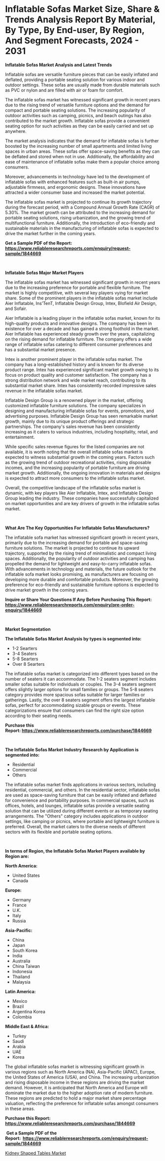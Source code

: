 <p><h1>Inflatable Sofas Market Size, Share & Trends Analysis Report By Material, By Type, By End-user, By Region, And Segment Forecasts, 2024 - 2031</h1></p><p><strong>Inflatable Sofas Market Analysis and Latest Trends</strong></p>
<p><p>Inflatable sofas are versatile furniture pieces that can be easily inflated and deflated, providing a portable seating solution for various indoor and outdoor settings. These sofas are usually made from durable materials such as PVC or nylon and are filled with air or foam for comfort.</p><p>The inflatable sofas market has witnessed significant growth in recent years due to the rising trend of versatile furniture options and the demand for compact and portable seating solutions. The increasing popularity of outdoor activities such as camping, picnics, and beach outings has also contributed to the market growth. Inflatable sofas provide a convenient seating option for such activities as they can be easily carried and set up anywhere.</p><p>The market analysis indicates that the demand for inflatable sofas is further boosted by the increasing number of small apartments and limited living spaces in urban areas. These sofas offer space-saving benefits as they can be deflated and stored when not in use. Additionally, the affordability and ease of maintenance of inflatable sofas make them a popular choice among consumers.</p><p>Moreover, advancements in technology have led to the development of inflatable sofas with enhanced features such as built-in air pumps, adjustable firmness, and ergonomic designs. These innovations have attracted a wider consumer base and increased the market potential.</p><p>The inflatable sofas market is projected to continue its growth trajectory during the forecast period, with a Compound Annual Growth Rate (CAGR) of 5.30%. The market growth can be attributed to the increasing demand for portable seating solutions, rising urbanization, and the growing trend of multifunctional furniture. Additionally, the introduction of eco-friendly and sustainable materials in the manufacturing of inflatable sofas is expected to drive the market further in the coming years.</p></p>
<p><strong>Get a Sample PDF of the Report:&nbsp; <a href="https://www.reliableresearchreports.com/enquiry/request-sample/1844669">https://www.reliableresearchreports.com/enquiry/request-sample/1844669</a></strong></p>
<p>&nbsp;</p>
<p><strong>Inflatable Sofas Major Market Players</strong></p>
<p><p>The inflatable sofas market has witnessed significant growth in recent years due to the increasing preference for portable and flexible furniture. The market is highly competitive, with several key players vying for market share. Some of the prominent players in the inflatable sofas market include Aier Inflatable, Ins’TenT, Inflatable Design Group, Intex, Blofield Air Design, and Sofair.</p><p>Aier Inflatable is a leading player in the inflatable sofas market, known for its high-quality products and innovative designs. The company has been in existence for over a decade and has gained a strong foothold in the market. Aier Inflatable has experienced steady growth over the years, capitalizing on the rising demand for inflatable furniture. The company offers a wide range of inflatable sofas catering to different consumer preferences and has a substantial market presence.</p><p>Intex is another prominent player in the inflatable sofas market. The company has a long-established history and is known for its diverse product range. Intex has experienced significant market growth owing to its focus on product quality and customer satisfaction. The company has a strong distribution network and wide market reach, contributing to its substantial market share. Intex has consistently recorded impressive sales revenue in the inflatable sofas market.</p><p>Inflatable Design Group is a renowned player in the market, offering customized inflatable furniture solutions. The company specializes in designing and manufacturing inflatable sofas for events, promotions, and advertising purposes. Inflatable Design Group has seen remarkable market growth, mainly due to its unique product offerings and strategic partnerships. The company's sales revenue has been consistently increasing as it caters to various industries, including hospitality, retail, and entertainment.</p><p>While specific sales revenue figures for the listed companies are not available, it is worth noting that the overall inflatable sofas market is expected to witness substantial growth in the coming years. Factors such as the growing trend of outdoor recreational activities, rising disposable incomes, and the increasing popularity of portable furniture are driving market growth. Additionally, the ongoing innovation in materials and designs is expected to attract more consumers to the inflatable sofas market.</p><p>Overall, the competitive landscape of the inflatable sofas market is dynamic, with key players like Aier Inflatable, Intex, and Inflatable Design Group leading the industry. These companies have successfully capitalized on market opportunities and are key drivers of growth in the inflatable sofas market.</p></p>
<p>&nbsp;</p>
<p><strong>What Are The Key Opportunities For Inflatable Sofas Manufacturers?</strong></p>
<p><p>The inflatable sofa market has witnessed significant growth in recent years, primarily due to the increasing demand for portable and space-saving furniture solutions. The market is projected to continue its upward trajectory, supported by the rising trend of minimalistic and compact living spaces. Additionally, the popularity of outdoor activities and camping has propelled the demand for lightweight and easy-to-carry inflatable sofas. With advancements in technology and materials, the future outlook for the inflatable sofa market looks promising, as manufacturers are focusing on developing more durable and comfortable products. Moreover, the growing preference for eco-friendly and sustainable furniture options is expected to drive market growth in the coming years.</p></p>
<p><strong>Inquire or Share Your Questions If Any Before Purchasing This Report: <a href="https://www.reliableresearchreports.com/enquiry/pre-order-enquiry/1844669">https://www.reliableresearchreports.com/enquiry/pre-order-enquiry/1844669</a></strong></p>
<p>&nbsp;</p>
<p><strong>Market Segmentation</strong></p>
<p><strong>The Inflatable Sofas Market Analysis by types is segmented into:</strong></p>
<p><ul><li>1-2 Searters</li><li>3-4 Seaters</li><li>5-8 Searters</li><li>Over 8 Searters</li></ul></p>
<p><p>The inflatable sofas market is categorized into different types based on the number of seaters it can accommodate. The 1-2 seaters segment includes smaller sofas suitable for individuals or couples. The 3-4 seaters segment offers slightly larger options for small families or groups. The 5-8 seaters category provides more spacious sofas suitable for larger families or gatherings. Lastly, the over 8 seaters segment offers the largest inflatable sofas, perfect for accommodating sizable groups or events. These categorizations ensure that consumers can find the right size option according to their seating needs.</p></p>
<p><strong>Purchase this Report:&nbsp;<a href="https://www.reliableresearchreports.com/purchase/1844669">https://www.reliableresearchreports.com/purchase/1844669</a></strong></p>
<p>&nbsp;</p>
<p><strong>The Inflatable Sofas Market Industry Research by Application is segmented into:</strong></p>
<p><ul><li>Residential</li><li>Commercial</li><li>Others</li></ul></p>
<p><p>The inflatable sofas market finds applications in various sectors, including residential, commercial, and others. In the residential sector, inflatable sofas are used as space-saving furniture that can be easily inflated and deflated for convenience and portability purposes. In commercial spaces, such as offices, hotels, and lounges, inflatable sofas provide a versatile seating solution that can be utilized during different events or as temporary seating arrangements. The "Others" category includes applications in outdoor settings, like camping or picnics, where portable and lightweight furniture is preferred. Overall, the market caters to the diverse needs of different sectors with its flexible and portable seating options.</p></p>
<p>&nbsp;</p>
<p><strong>In terms of Region, the Inflatable Sofas Market Players available by Region are:</strong></p>
<p>
    <p> <strong> North America: </strong>
        <ul>
            <li>United States</li>
            <li>Canada</li>
        </ul>
        </p> 
    <p> <strong> Europe: </strong>
        <ul>
            <li>Germany</li>
            <li>France</li>
            <li>U.K.</li>
            <li>Italy</li>
            <li>Russia</li>
        </ul>
        </p> 
    <p> <strong> Asia-Pacific: </strong>
        <ul>
            <li>China</li>
            <li>Japan</li>
            <li>South Korea</li>
            <li>India</li>
            <li>Australia</li>
            <li>China Taiwan</li>
            <li>Indonesia</li>
            <li>Thailand</li>
            <li>Malaysia</li>
        </ul>
        </p> 
    <p> <strong> Latin America: </strong>
        <ul>
            <li>Mexico</li>
            <li>Brazil</li>
            <li>Argentina Korea</li>
            <li>Colombia</li>
        </ul>
        </p> 
    <p> <strong> Middle East & Africa: </strong>
        <ul>
            <li>Turkey</li>
            <li>Saudi</li>
            <li>Arabia</li>
            <li>UAE</li>
            <li>Korea</li>
        </ul>
    </p>
    </p>
<p><p>The global inflatable sofas market is witnessing significant growth in various regions such as North America (NA), Asia-Pacific (APAC), Europe, the United States of America (USA), and China. The increasing urbanization and rising disposable income in these regions are driving the market demand. However, it is anticipated that North America and Europe will dominate the market due to the higher adoption rate of modern furniture. These regions are predicted to hold a major market share percentage valuation, reflecting the preference for inflatable sofas amongst consumers in these areas.</p></p>
<p><strong>Purchase this Report: <a href="https://www.reliableresearchreports.com/purchase/1844669">https://www.reliableresearchreports.com/purchase/1844669</a></strong></p>
<p>&nbsp;<strong>Get a Sample PDF of the Report:&nbsp;&nbsp;<a href="https://www.reliableresearchreports.com/enquiry/request-sample/1844669">https://www.reliableresearchreports.com/enquiry/request-sample/1844669</a></strong></p>
<p><strong></strong></p>
<p><p><a href="https://github.com/RoccoManning/Market-Research-Report-List-2/blob/main/kidney-shaped-tables-market.md">Kidney Shaped Tables Market</a></p></p>